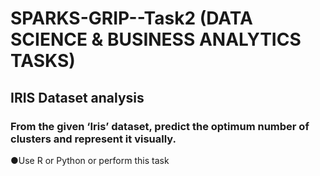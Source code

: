 # SPARKS-GRIP--Task2 (DATA SCIENCE & BUSINESS ANALYTICS TASKS)

## IRIS Dataset analysis

### From the given ‘Iris’ dataset, predict the optimum number of clusters and represent it visually.
 
●Use R or Python or perform this task
